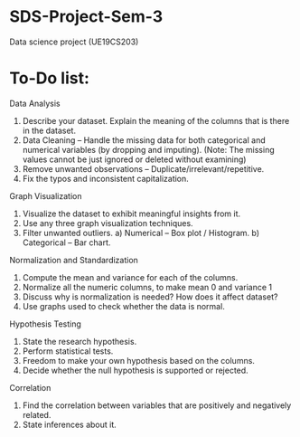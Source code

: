 # SDS-Project-Sem-3

Data science project (UE19CS203)

# To-Do list:

Data Analysis
1. Describe your dataset. Explain the meaning of the columns that is there in the
dataset.
2. Data Cleaning – Handle the missing data for both categorical and numerical
variables (by dropping and imputing).
(Note: The missing values cannot be just ignored or deleted without examining)
3. Remove unwanted observations – Duplicate/irrelevant/repetitive.
4. Fix the typos and inconsistent capitalization.

Graph Visualization
1. Visualize the dataset to exhibit meaningful insights from it.
2. Use any three graph visualization techniques.
3. Filter unwanted outliers.
a) Numerical – Box plot / Histogram.
b) Categorical – Bar chart.

Normalization and Standardization
1. Compute the mean and variance for each of the columns.
2. Normalize all the numeric columns, to make mean 0 and variance 1
3. Discuss why is normalization is needed? How does it affect dataset?
4. Use graphs used to check whether the data is normal.

Hypothesis Testing
1. State the research hypothesis.
2. Perform statistical tests.
3. Freedom to make your own hypothesis based on the columns.
4. Decide whether the null hypothesis is supported or rejected.

Correlation
1. Find the correlation between variables that are positively and negatively related.
2. State inferences about it.
